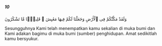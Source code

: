 ##### 10

<span class="ayah">وَلَقَدْ مَكَّنَّٰكُمْ فِى ٱلْأَرْضِ وَجَعَلْنَا لَكُمْ فِيهَا مَعَٰيِشَ ۗ قَلِيلًۭا مَّا تَشْكُرُونَ</span>

<span class="ayah_translation">Sesungguhnya Kami telah menempatkan kamu sekalian di muka bumi dan Kami adakan bagimu di muka bumi (sumber) penghidupan. Amat sedikitlah kamu bersyukur.</span>
